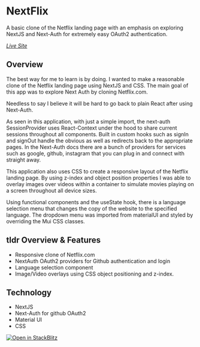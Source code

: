 # NextFlix

A basic clone of the Netflix landing page with an emphasis on exploring NextJS and Next-Auth for extremely easy OAuth2 authentication.

*[Live Site](https://trusting-brahmagupta-a5fc11.netlify.app/)*

## Overview

The best way for me to learn is by doing. I wanted to make a reasonable clone of the Netflix landing page using NextJS and CSS. The main goal of this app was to explore Next Auth by cloning Netflix.com.

Needless to say I believe it will be hard to go back to plain React after using Next-Auth. 

As seen in this application, with just a simple import, the next-auth SessionProvider uses React-Context under the hood to share current sessions throughout all components. Built in custom hooks such as signIn and signOut handle the obvious as well as redirects back to the appropriate pages. In the Next-Auth docs there are a bunch of providers for services such as google, github, instagram that you can plug in and connect with straight away.

This application also uses CSS to create a responsive layout of the Netflix landing page. By using z-index and object position properties I was able to overlay images over videos within a container to simulate movies playing on a screen throughout all device sizes. 

Using functional components and the useState hook, there is a language selection menu that changes the copy of the website to the specified language. The dropdown menu was imported from materialUI and styled by overriding the Mui CSS classes.

## tldr Overview & Features
- Responsive clone of Netflix.com
- NextAuth OAuth2 providers for Github authentication and login
- Language selection component
- Image/Video overlays using CSS object positioning and z-index.

## Technology
- NextJS
- Next-Auth for github OAuth2
- Material UI 
- CSS



[![Open in StackBlitz](https://developer.stackblitz.com/img/open_in_stackblitz.svg)](https://stackblitz.com/github/vercel/next.js/tree/canary/examples/with-tailwindcss)
